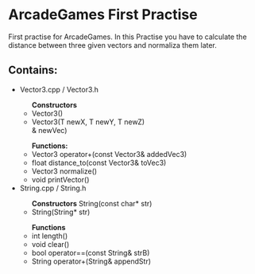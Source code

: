 <H1>ArcadeGames First Practise</H1>
<p>
First practise for ArcadeGames. In this Practise you have to calculate the distance between three given vectors and normaliza them later.
</p>
<h2>Contains:</h2>

<ul>
<li>Vector3.cpp / Vector3.h</li>
<ul>
<b>Constructors</b>
<li>Vector3()</li>
<li>Vector3(T newX, T newY, T newZ)</li>
<liVector3(const Vector3<T>& newVec)</li>
</ul>
<ul>
<b>Functions:</b>
<li>Vector3<T> operator+(const Vector3<T>& addedVec3)</li>
<li>float distance_to(const Vector3<T>& toVec3)</li>
<li>Vector3<float> normalize()</li>
<li>void printVector()</li>
</ul>
<li>String.cpp / String.h</li>
<ul>
<b>Constructors</b>
<ki>String(const char* str)</li>
<li>String(String* str)</li>
</ul>
<ul>
<b>Functions</b>
<li>int length()</li>
<li>void clear()</li>
<li>bool operator==(const String& strB)</li>
<li>String operator+(String& appendStr)</li>
</ul>